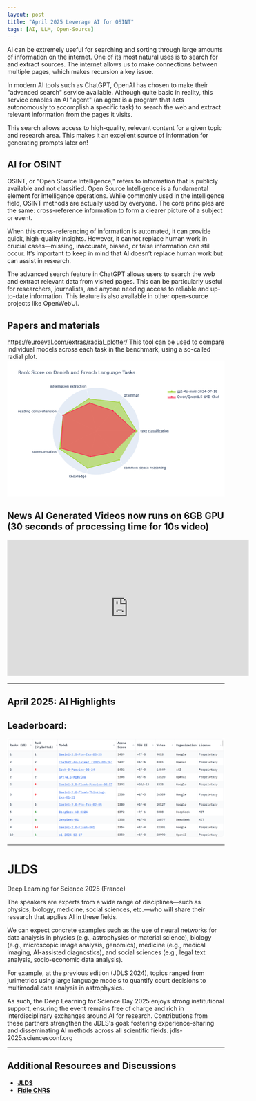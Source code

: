 ```yaml
---
layout: post
title: "April 2025 Leverage AI for OSINT"
tags: [AI, LLM, Open-Source]
---
```


AI can be extremely useful for searching and sorting through large amounts of information on the internet. One of its most natural uses is to search for and extract sources. The internet allows us to make connections between multiple pages, which makes recursion a key issue.

In modern AI tools such as ChatGPT, OpenAI has chosen to make their "advanced search" service available. Although quite basic in reality, this service enables an AI "agent" (an agent is a program that acts autonomously to accomplish a specific task) to search the web and extract relevant information from the pages it visits.

This search allows access to high-quality, relevant content for a given topic and research area. This makes it an excellent source of information for generating prompts later on!

## AI for OSINT

OSINT, or "Open Source Intelligence," refers to information that is publicly available and not classified. Open Source Intelligence is a fundamental element for intelligence operations. While commonly used in the intelligence field, OSINT methods are actually used by everyone. The core principles are the same: cross-reference information to form a clearer picture of a subject or event.

When this cross-referencing of information is automated, it can provide quick, high-quality insights. However, it cannot replace human work in crucial cases—missing, inaccurate, biased, or false information can still occur. It’s important to keep in mind that AI doesn’t replace human work but can assist in research.

The advanced search feature in ChatGPT allows users to search the web and extract relevant data from visited pages. This can be particularly useful for researchers, journalists, and anyone needing access to reliable and up-to-date information. This feature is also available in other open-source projects like OpenWebUI.

## Papers and materials

https://euroeval.com/extras/radial_plotter/ This tool can be used to compare individual models across each task in the benchmark, using a so-called radial plot.
![European Language Benchmark LLM](images/radial-plot-20250423.png)

## News AI Generated Videos now runs on 6GB GPU (30 seconds of processing time for 10s video)

<iframe width="560" height="315" src="https://www.youtube.com/embed/2B8UeoqSBKA?si=LsUBrZP9my4gKYu3" title="YouTube video player" frameborder="0" allow="accelerometer; autoplay; clipboard-write; encrypted-media; gyroscope; picture-in-picture; web-share" referrerpolicy="strict-origin-when-cross-origin" allowfullscreen></iframe>

---

## April 2025: AI Highlights

## Leaderboard:

![alt text](images/leaderboard-20250423.png)


---

# JLDS 

Deep Learning for Science 2025 (France)

The speakers are experts from a wide range of disciplines—such as physics, biology, medicine, social sciences, etc.—who will share their research that applies AI in these fields.

We can expect concrete examples such as the use of neural networks for data analysis in physics (e.g., astrophysics or material science), biology (e.g., microscopic image analysis, genomics), medicine (e.g., medical imaging, AI-assisted diagnostics), and social sciences (e.g., legal text analysis, socio-economic data analysis).

For example, at the previous edition (JDLS 2024), topics ranged from jurimetrics using large language models to quantify court decisions to multimodal data analysis in astrophysics.

As such, the Deep Learning for Science Day 2025 enjoys strong institutional support, ensuring the event remains free of charge and rich in interdisciplinary exchanges around AI for research. Contributions from these partners strengthen the JDLS's goal: fostering experience-sharing and disseminating AI methods across all scientific fields.
jdls-2025.sciencesconf.org

---

## Additional Resources and Discussions

- [**JLDS**](https://doc.sciencesconf.org/)
- [**Fidle CNRS**](https://www.youtube.com/@CNRS-FIDLE)